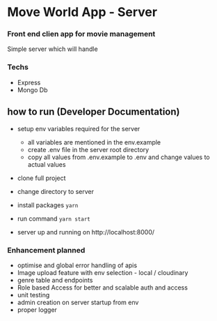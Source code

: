 # Move World App - Server


### Front end clien app for movie management

Simple server which will handle

### Techs

- Express
- Mongo Db


## how to run  (Developer Documentation)

- setup env variables required for the server 
    - all variables are mentioned in the env.example
    - create .env file in the server root directory
    - copy all values from .env.example to .env and change values to actual values

- clone full project
- change directory to server
- install packages ```yarn```
- run command ```yarn start```
- server up and running on http://localhost:8000/


### Enhancement planned

- optimise and global error handling of apis
- Image upload feature with env selection - local / cloudinary
- genre table and endpoints
- Role based Access for better and scalable auth and access 
- unit testing
- admin creation on server startup from env
- proper logger

